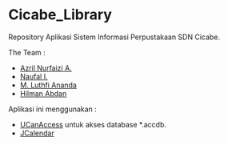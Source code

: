 # Cicabe_Library
Repository Aplikasi Sistem Informasi Perpustakaan SDN Cicabe.

The Team :
- [Azril Nurfaizi A.](https://github.com/Ein13)
- [Naufal I.](https://github.com/syelow1)
- [M. Luthfi Ananda](https://github.com/muhluthfi100)
- [Hilman Abdan](https://github.com/mystald)





Aplikasi ini menggunakan : 
- [UCanAccess](http://ucanaccess.sourceforge.net/site.html) untuk akses database *.accdb.
- [JCalendar](https://toedter.com/jcalendar/)

